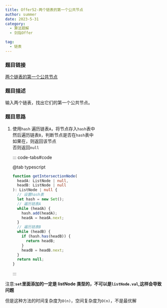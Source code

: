 ```yaml
---
title: Offer52-两个链表的第一个公共节点
author: summer
date: 2023-5-31
category:
  - 算法题解
  - 剑指Offer

tag:
  - 链表
---
```


### 题目链接

[两个链表的第一个公共节点](https://leetcode-cn.com/problems/liang-ge-lian-biao-de-di-yi-ge-gong-gong-jie-dian-lcof/)

### 题目描述

输入两个链表，找出它们的第一个公共节点。

### 题目思路

1. 使用`hash`
   遍历链表`A`，将节点存入`hash`表中  
   然后遍历链表`B`，判断节点是否在`hash`表中  
   如果在，则返回该节点  
   否则返回`null`

   ::: code-tabs#code

   @tab typescript

   ```typescript
   function getIntersectionNode(
     headA: ListNode | null,
     headB: ListNode | null
   ): ListNode | null {
     // 设置hash表
     let hash = new Set();
     // 遍历链表A
     while (headA) {
       hash.add(headA);
       headA = headA.next;
     }
     // 遍历链表B
     while (headB) {
       if (hash.has(headB)) {
         return headB;
       }
       headB = headB.next;
     }
     return null;
   }
   ```

   :::

注意:**`set`里面添加的一定是 listNode 类型的，不可以是`listNode.val`,这样会导致问题**

但是这种方法的时间复杂度为`O(n)`，空间复杂度为`O(n)`，不是最优解
